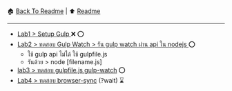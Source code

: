 

:house: [Back To Readme](/readme.md) | :arrow_up: [Readme](./readme.md)

--- 

- [Lab1 > Setup Gulp ](./lab1/setup_gulp.md) :x: :o: 
- [Lab2 > ทดสอบ Gulp Watch > รัน gulp watch ผ่าน  api ใน nodejs ](./lab2/gulpwatch.md) :o:
    - ใช้ gulp api  ไม่ได้ ใช้ gulpfile.js 
    - รันด้วย  > node [filename.js]
- [lab3 > ทดสอบ gulpfile.js  gulp-watch](./lab3/readme.md) :o:
- [Lab4 > ทดสอบ browser-sync](./lab4/browser-sync.md) (?wait) :hourglass: 
